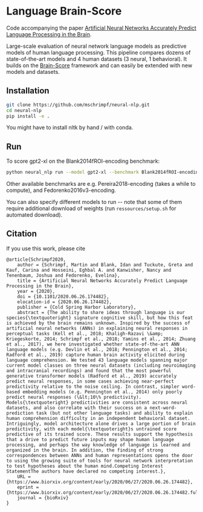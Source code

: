 
# Language Brain-Score

Code accompanying the paper 
[Artificial Neural Networks Accurately Predict Language Processing in the Brain](https://www.biorxiv.org/content/early/2020/06/27/2020.06.26.174482).

Large-scale evaluation of neural network language models 
as predictive models of human language processing.
This pipeline compares dozens of state-of-the-art models and 4 human datasets (3 neural, 1 behavioral).
It builds on the [Brain-Score](www.Brain-Score.org) framework and can easily be extended with new models and datasets.

## Installation
```bash
git clone https://github.com/mschrimpf/neural-nlp.git
cd neural-nlp
pip install -e .
```
You might have to install nltk by hand / with conda.

## Run
To score gpt2-xl on the Blank2014fROI-encoding benchmark:

```bash
python neural_nlp run --model gpt2-xl --benchmark Blank2014fROI-encoding --log_level DEBUG
```

Other available benchmarks are e.g. Pereira2018-encoding (takes a while to compute), and Fedorenko2016v3-encoding.

You can also specify different models to run -- 
note that some of them require additional download of weights (run `ressources/setup.sh` for automated download).

## Citation
If you use this work, please cite
```
@article{Schrimpf2020,
	author = {Schrimpf, Martin and Blank, Idan and Tuckute, Greta and Kauf, Carina and Hosseini, Eghbal A. and Kanwisher, Nancy and Tenenbaum, Joshua and Fedorenko, Evelina},
	title = {Artificial Neural Networks Accurately Predict Language Processing in the Brain},
	year = {2020},
	doi = {10.1101/2020.06.26.174482},
	elocation-id = {2020.06.26.174482},
	publisher = {Cold Spring Harbor Laboratory},
	abstract = {The ability to share ideas through language is our species{\textquoteright} signature cognitive skill, but how this feat is achieved by the brain remains unknown. Inspired by the success of artificial neural networks (ANNs) in explaining neural responses in perceptual tasks (Kell et al., 2018; Khaligh-Razavi \&amp; Kriegeskorte, 2014; Schrimpf et al., 2018; Yamins et al., 2014; Zhuang et al., 2017), we here investigated whether state-of-the-art ANN language models (e.g. Devlin et al., 2018; Pennington et al., 2014; Radford et al., 2019) capture human brain activity elicited during language comprehension. We tested 43 language models spanning major current model classes on three neural datasets (including neuroimaging and intracranial recordings) and found that the most powerful generative transformer models (Radford et al., 2019) accurately predict neural responses, in some cases achieving near-perfect predictivity relative to the noise ceiling. In contrast, simpler word-based embedding models (e.g. Pennington et al., 2014) only poorly predict neural responses (\&lt;10\% predictivity). Models{\textquoteright} predictivities are consistent across neural datasets, and also correlate with their success on a next-word-prediction task (but not other language tasks) and ability to explain human comprehension difficulty in an independent behavioral dataset. Intriguingly, model architecture alone drives a large portion of brain predictivity, with each model{\textquoteright}s untrained score predictive of its trained score. These results support the hypothesis that a drive to predict future inputs may shape human language processing, and perhaps the way knowledge of language is learned and organized in the brain. In addition, the finding of strong correspondences between ANNs and human representations opens the door to using the growing suite of tools for neural network interpretation to test hypotheses about the human mind.Competing Interest StatementThe authors have declared no competing interest.},
	URL = {https://www.biorxiv.org/content/early/2020/06/27/2020.06.26.174482},
	eprint = {https://www.biorxiv.org/content/early/2020/06/27/2020.06.26.174482.full.pdf},
	journal = {bioRxiv}
}

```